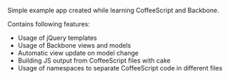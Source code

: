 Simple example app created while learning CoffeeScript and Backbone.

Contains following features:
 * Usage of jQuery templates
 * Usage of Backbone views and models
 * Automatic view update on model change
 * Building JS output from CoffeeScript files with cake 
 * Usage of namespaces to separate CoffeeScript code in different files

